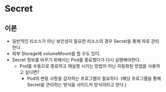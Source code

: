 # Secret
## 이론
- 일반적인 리소스가 아닌 보안성이 필요한 리소스의 경우 Secret을 통해 따로 관리한다.
- 외부 Storage에 volumeMount를 할 수도 있다.
- Secret 정보를 바꾸기 위해서는 Pod를 종료했다가 다시 실행해야한다.
    - Pod를 수동으로 종료하고 재실행 시키는 방법이 아닌 자동화된 방법을 사용하고 싶다면?
        - Pod의 변동 사항을 감지하는 프로그램이 필요하다. (해당 프로그램을 통해 Secret을 관리하는 방식을 사이드카 방식이라고 한다.)